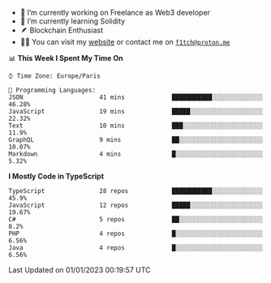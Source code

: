 - 🔭 I’m currently working on Freelance as Web3 developer
- 🌱 I’m currently learning Solidity
- 🪶 Blockchain Enthusiast
- 👨‍💻 You can visit my [website](https://f1tch.xyz) or contact me on [`f1tch@proton.me`](mailto:f1tch@proton.me)

<!--START_SECTION:waka-->
📊 **This Week I Spent My Time On** 

```text
⌚︎ Time Zone: Europe/Paris

💬 Programming Languages: 
JSON                     41 mins             ███████████░░░░░░░░░░░░░░   46.28% 
JavaScript               19 mins             █████░░░░░░░░░░░░░░░░░░░░   22.32% 
Text                     10 mins             ███░░░░░░░░░░░░░░░░░░░░░░   11.9% 
GraphQL                  9 mins              ██░░░░░░░░░░░░░░░░░░░░░░░   10.07% 
Markdown                 4 mins              █░░░░░░░░░░░░░░░░░░░░░░░░   5.32%

```

**I Mostly Code in TypeScript** 

```text
TypeScript               28 repos            ███████████░░░░░░░░░░░░░░   45.9% 
JavaScript               12 repos            █████░░░░░░░░░░░░░░░░░░░░   19.67% 
C#                       5 repos             ██░░░░░░░░░░░░░░░░░░░░░░░   8.2% 
PHP                      4 repos             █░░░░░░░░░░░░░░░░░░░░░░░░   6.56% 
Java                     4 repos             █░░░░░░░░░░░░░░░░░░░░░░░░   6.56%

```



 Last Updated on 01/01/2023 00:19:57 UTC
<!--END_SECTION:waka-->
